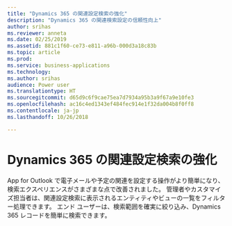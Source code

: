 ```yaml
---
title: "Dynamics 365 の関連設定検索の強化"
description: "Dynamics 365 の関連検索設定の信頼性向上"
author: srihas
ms.reviewer: anneta
ms.date: 02/25/2019
ms.assetid: 881c1f60-ce73-e811-a96b-000d3a18c83b
ms.topic: article
ms.prod: 
ms.service: business-applications
ms.technology: 
ms.author: srihas
audience: Power user
ms.translationtype: HT
ms.sourcegitcommit: d65d9c6f9cae75ea7d7934a95b3a9f67a9e10fe3
ms.openlocfilehash: ac16c4ed1343ef484fec914e1f32da004b8f0ff8
ms.contentlocale: ja-jp
ms.lasthandoff: 10/26/2018

---
```

# <a name="set-regarding-lookup-enhancements-in-dynamics-365"></a>Dynamics 365 の関連設定検索の強化




App for Outlook で電子メールや予定の関連を設定する操作がより簡単になり、検索エクスペリエンスがさまざまな点で改善されました。 管理者やカスタマイズ担当者は、関連設定検索に表示されるエンティティやビューの一覧をフィルター処理できます。 エンド ユーザーは、検索範囲を確実に絞り込み、Dynamics 365 レコードを簡単に検索できます。

